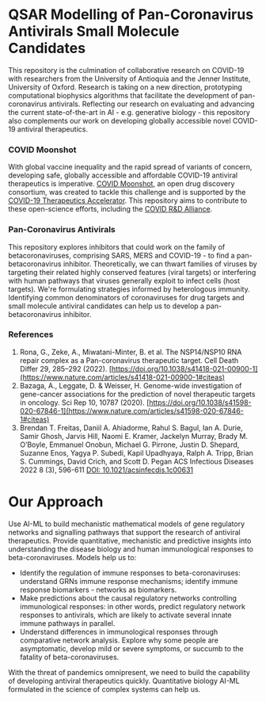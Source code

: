 # QSAR Modelling of Pan-Coronavirus Antivirals Small Molecule Candidates 
This repository is the culmination of collaborative research on COVID-19 with researchers from the University of Antioquia and the Jenner Institute, University of Oxford. Research is taking on a new direction, prototyping computational biophysics algorithms that facilitate the development of pan-coronavirus antivirals. Reflecting our research on evaluating and advancing the current state-of-the-art in AI - e.g. generative biology - this repository also complements our work on developing globally accessible novel COVID-19 antiviral therapeutics.
### COVID Moonshot
With global vaccine inequality and the rapid spread of variants of concern, developing safe, globally accessible and affordable COVID-19 antiviral therapeutics is imperative. [COVID Moonshot](https://covid.postera.ai/covid), an open drug discovery consortium, was created to tackle this challenge and is supported by the [COVID-19 Therapeutics Accelerator](https://www.therapeuticsaccelerator.org/). This repository aims to contribute to these open-science efforts, including the [COVID R&D Alliance](https://www.covidrdalliance.com/).
### Pan-Coronavirus Antivirals
This repository explores inhibitors that could work on the family of betacoronaviruses, comprising SARS, MERS and COVID-19 - to find a pan-betacoronavirus inhibitor. Theoretically, we can thwart families of viruses by targeting their related highly conserved features (viral targets) or interfering with human pathways that viruses generally exploit to infect cells (host targets). We're formulating strategies informed by heterologous immunity. Identifying common denominators of coronaviruses for drug targets and small molecule antiviral candidates can help us to develop a  pan-betacoronavirus inhibitor.
### References
1. Rona, G., Zeke, A., Miwatani-Minter, B. et al. The NSP14/NSP10 RNA repair complex as a Pan-coronavirus therapeutic target. Cell Death Differ 29, 285–292 (2022). [https://doi.org/10.1038/s41418-021-00900-1](https://www.nature.com/articles/s41418-021-00900-1#citeas)
2. Bazaga, A., Leggate, D. & Weisser, H. Genome-wide investigation of gene-cancer associations for the prediction of novel therapeutic targets in oncology. Sci Rep 10, 10787 (2020). [https://doi.org/10.1038/s41598-020-67846-1](https://www.nature.com/articles/s41598-020-67846-1#citeas)
3. Brendan T. Freitas, Daniil A. Ahiadorme, Rahul S. Bagul, Ian A. Durie, Samir Ghosh, Jarvis Hill, Naomi E. Kramer, Jackelyn Murray, Brady M. O’Boyle, Emmanuel Onobun, Michael G. Pirrone, Justin D. Shepard, Suzanne Enos, Yagya P. Subedi, Kapil Upadhyaya, Ralph A. Tripp, Brian S. Cummings, David Crich, and Scott D. Pegan ACS Infectious Diseases 2022 8 (3), 596-611 [DOI: 10.1021/acsinfecdis.1c00631](https://pubs.acs.org/doi/full/10.1021/acsinfecdis.1c00631)
# Our Approach
Use AI-ML to build mechanistic mathematical models of gene regulatory networks and signalling pathways that support the research of antiviral therapeutics. Provide quantitative, mechanistic and predictive insights into understanding the disease biology and human immunological responses to beta-coronaviruses. Models help us to:

* Identify the regulation of immune responses to beta-coronaviruses: understand GRNs immune response mechanisms; identify immune response biomarkers - networks as biomarkers. 
* Make predictions about the causal regulatory networks controlling immunological responses: in other words, predict regulatory network responses to antivirals, which are likely to activate several innate immune pathways in parallel. 
* Understand differences in immunological responses through comparative network analysis. Explore why some people are asymptomatic, develop mild or severe symptoms, or succumb to the fatality of beta-coronaviruses.  

With the threat of pandemics omnipresent, we need to build the capability of developing antiviral therapeutics quickly. Quantitative biology AI-ML formulated in the science of complex systems can help us. 






